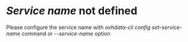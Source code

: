 # *Service name* not defined 

Please configure the service name with *ovhdata-cli config set-service-name* command or *--service-name* option
